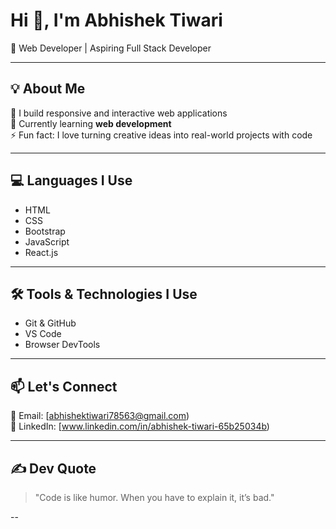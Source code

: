 # Hi 👋, I'm Abhishek Tiwari  
🚀  Web Developer | Aspiring Full Stack Developer  

---

## 💡 About Me  
🔭 I build responsive and interactive web applications  
🌱 Currently learning **web development**  
⚡ Fun fact: I love turning creative ideas into real-world projects with code  

---

## 💻 Languages I Use  
- HTML  
- CSS
- Bootstrap
- JavaScript  
- React.js  

---

## 🛠 Tools & Technologies I Use  
- Git & GitHub  
- VS Code   
- Browser DevTools  

---

## 📫 Let's Connect  
📧 Email: [abhishektiwari78563@gmail.com)  
💼 LinkedIn: [www.linkedin.com/in/abhishek-tiwari-65b25034b)  

---

## ✍️ Dev Quote  
> "Code is like humor. When you have to explain it, it’s bad."  

--
